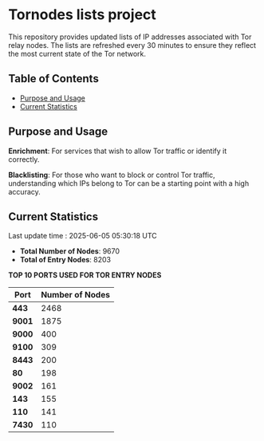 # Tornodes lists project

This repository provides updated lists of IP addresses associated with Tor relay nodes. The lists are refreshed every 30 minutes to ensure they reflect the most current state of the Tor network.

## Table of Contents

- [Purpose and Usage](#purpose-and-usage)
- [Current Statistics](#current-statistics)


## Purpose and Usage

**Enrichment**: For services that wish to allow Tor traffic or identify it correctly.

**Blacklisting**: For those who want to block or control Tor traffic, understanding which IPs belong to Tor can be a starting point with a high accuracy.

## Current Statistics

Last update time : 2025-06-05 05:30:18 UTC

- **Total Number of Nodes**: 9670
- **Total of Entry Nodes**: 8203

**TOP 10 PORTS USED FOR TOR ENTRY NODES**

| **Port** | **Number of Nodes** |
|------|-----------------|
| **443**   | 2468  |
| **9001**   | 1875  |
| **9000**   | 400  |
| **9100**   | 309  |
| **8443**   | 200  |
| **80**   | 198  |
| **9002**   | 161  |
| **143**   | 155  |
| **110**   | 141  |
| **7430**   | 110  |

